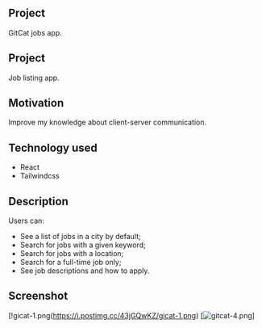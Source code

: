 ## Project 

GitCat jobs app.

## Project

Job listing app.

## Motivation

Improve my knowledge about client-server communication.

## Technology used

- React
- Tailwindcss

## Description

Users can:


- See a list of jobs in a city by default;
- Search for jobs with a given keyword;
- Search for jobs with a location;
- Search for a full-time job only;
- See job descriptions and how to apply.

## Screenshot


[!gicat-1.png(https://i.postimg.cc/43jGQwKZ/gicat-1.png) [![gitcat-4.png](https://i.postimg.cc/7LB8Z48K/gitcat-4.png)]



